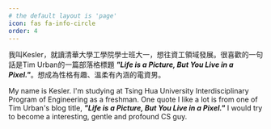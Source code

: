 ```yaml
---
# the default layout is 'page'
icon: fas fa-info-circle
order: 4
---
```


我叫Kesler，就讀清華大學工學院學士班大一，想往資工領域發展。很喜歡的一句話是Tim Urban的一篇部落格標題 ***"Life is a Picture, But You Live in a Pixel."***。想成為性格有趣、溫柔有內涵的電資男。

My name is Kesler. I'm studying at Tsing Hua University Interdisciplinary Program of Engineering as a freshman. One quote I like a lot is from one of Tim Urban's blog title, ***"Life is a Picture, But You Live in a Pixel."*** I would try to become a interesting, gentle and profound CS guy.
